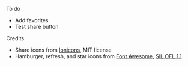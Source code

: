 To do

* Add favorites
* Test share button

Credits

* Share icons from [Ionicons](https://ionicons.com), MIT license
* Hamburger, refresh, and star icons from [Font Awesome](http://fortawesome.github.io/Font-Awesome/), [SIL OFL 1.1](http://scripts.sil.org/OFL)